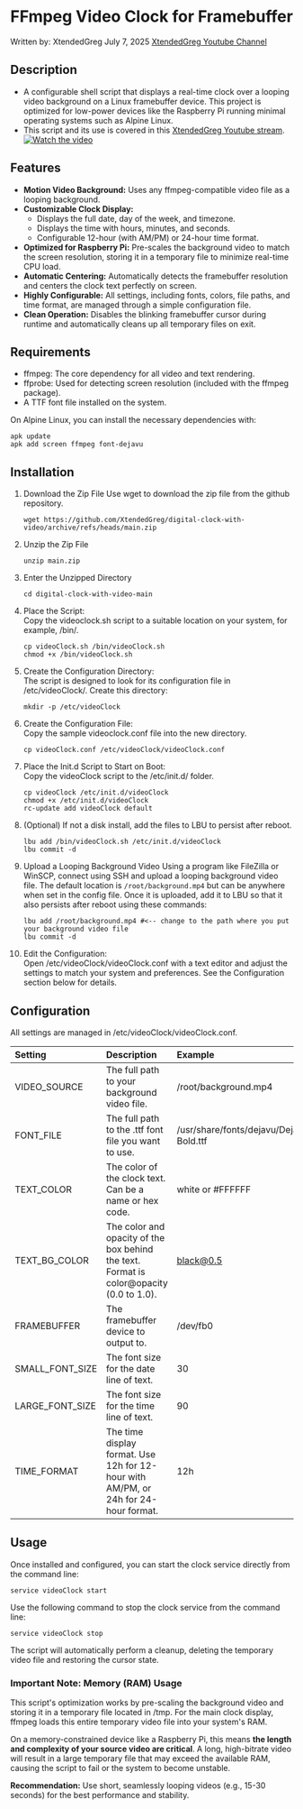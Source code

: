 # **FFmpeg Video Clock for Framebuffer**
Written by: XtendedGreg July 7, 2025 [XtendedGreg Youtube Channel](https://www.youtube.com/@xtendedgreg)

## Description

- A configurable shell script that displays a real-time clock over a looping video background on a Linux framebuffer device. This project is optimized for low-power devices like the Raspberry Pi running minimal operating systems such as Alpine Linux.
- This script and its use is covered in this [XtendedGreg Youtube stream](https://youtube.com/live/aa3h_ntRh4I).
[![Watch the video](https://img.youtube.com/vi/aa3h_ntRh4I/maxresdefault.jpg)](https://youtube.com/live/aa3h_ntRh4I)

## **Features**

* **Motion Video Background:** Uses any ffmpeg-compatible video file as a looping background.  
* **Customizable Clock Display:**  
  * Displays the full date, day of the week, and timezone.  
  * Displays the time with hours, minutes, and seconds.  
  * Configurable 12-hour (with AM/PM) or 24-hour time format.  
* **Optimized for Raspberry Pi:** Pre-scales the background video to match the screen resolution, storing it in a temporary file to minimize real-time CPU load.  
* **Automatic Centering:** Automatically detects the framebuffer resolution and centers the clock text perfectly on screen.  
* **Highly Configurable:** All settings, including fonts, colors, file paths, and time format, are managed through a simple configuration file.  
* **Clean Operation:** Disables the blinking framebuffer cursor during runtime and automatically cleans up all temporary files on exit.

## **Requirements**

* ffmpeg: The core dependency for all video and text rendering.  
* ffprobe: Used for detecting screen resolution (included with the ffmpeg package).  
* A TTF font file installed on the system.

On Alpine Linux, you can install the necessary dependencies with:
```
apk update  
apk add screen ffmpeg font-dejavu
```

## **Installation**

1. Download the Zip File
   Use wget to download the zip file from the github repository.
   ```
   wget https://github.com/XtendedGreg/digital-clock-with-video/archive/refs/heads/main.zip
   ```

2. Unzip the Zip File
   ```
   unzip main.zip
   ```

3. Enter the Unzipped Directory
   ```
   cd digital-clock-with-video-main
   ```

4. Place the Script:  
   Copy the videoclock.sh script to a suitable location on your system, for example, /bin/.
   ```
   cp videoClock.sh /bin/videoClock.sh
   chmod +x /bin/videoClock.sh
   ```

5. Create the Configuration Directory:  
   The script is designed to look for its configuration file in /etc/videoClock/. Create this directory:
   ```
   mkdir -p /etc/videoClock
   ```

6. Create the Configuration File:  
   Copy the sample videoclock.conf file into the new directory.
   ```
   cp videoClock.conf /etc/videoClock/videoClock.conf
   ```

7. Place the Init.d Script to Start on Boot:  
   Copy the videoClock script to the /etc/init.d/ folder.
   ```
   cp videoClock /etc/init.d/videoClock
   chmod +x /etc/init.d/videoClock
   rc-update add videoClock default
   ```

8. (Optional) If not a disk install, add the files to LBU to persist after reboot.
   ```
   lbu add /bin/videoClock.sh /etc/init.d/videoClock
   lbu commit -d
   ```

9. Upload a Looping Background Video
   Using a program like FileZilla or WinSCP, connect using SSH and upload a looping background video file.  The default location is ```/root/background.mp4``` but can be anywhere when set in the config file.  Once it is uploaded, add it to LBU so that it also persists after reboot using these commands:
   ```
   lbu add /root/background.mp4 #<-- change to the path where you put your background video file
   lbu commit -d
   ```
    
11. Edit the Configuration:  
   Open /etc/videoClock/videoClock.conf with a text editor and adjust the settings to match your system and preferences. See the Configuration section below for details.

## **Configuration**

All settings are managed in /etc/videoClock/videoClock.conf.

| Setting | Description | Example |
| :---- | :---- | :---- |
| VIDEO\_SOURCE | The full path to your background video file. | /root/background.mp4 |
| FONT\_FILE | The full path to the .ttf font file you want to use. | /usr/share/fonts/dejavu/DejaVuSans-Bold.ttf |
| TEXT\_COLOR | The color of the clock text. Can be a name or hex code. | white or \#FFFFFF |
| TEXT\_BG\_COLOR | The color and opacity of the box behind the text. Format is color@opacity (0.0 to 1.0). | black@0.5 |
| FRAMEBUFFER | The framebuffer device to output to. | /dev/fb0 |
| SMALL\_FONT\_SIZE | The font size for the date line of text. | 30 |
| LARGE\_FONT\_SIZE | The font size for the time line of text. | 90 |
| TIME\_FORMAT | The time display format. Use 12h for 12-hour with AM/PM, or 24h for 24-hour format. | 12h |

## **Usage**

Once installed and configured, you can start the clock service directly from the command line:
```
service videoClock start
```
Use the following command to stop the clock service from the command line:
```
service videoClock stop
```
The script will automatically perform a cleanup, deleting the temporary video file and restoring the cursor state.

### **Important Note: Memory (RAM) Usage**

This script's optimization works by pre-scaling the background video and storing it in a temporary file located in /tmp. For the main clock display, ffmpeg loads this entire temporary video file into your system's RAM.

On a memory-constrained device like a Raspberry Pi, this means **the length and complexity of your source video are critical**. A long, high-bitrate video will result in a large temporary file that may exceed the available RAM, causing the script to fail or the system to become unstable.

**Recommendation:** Use short, seamlessly looping videos (e.g., 15-30 seconds) for the best performance and stability.
